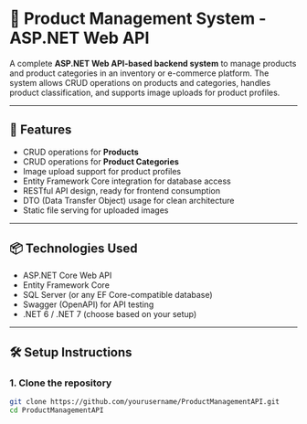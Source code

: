 # 🛒 Product Management System - ASP.NET Web API

A complete **ASP.NET Web API-based backend system** to manage products and product categories in an inventory or e-commerce platform. The system allows CRUD operations on products and categories, handles product classification, and supports image uploads for product profiles.

---

## 🚀 Features

- CRUD operations for **Products**
- CRUD operations for **Product Categories**
- Image upload support for product profiles
- Entity Framework Core integration for database access
- RESTful API design, ready for frontend consumption
- DTO (Data Transfer Object) usage for clean architecture
- Static file serving for uploaded images

---

## 📦 Technologies Used

- ASP.NET Core Web API
- Entity Framework Core
- SQL Server (or any EF Core-compatible database)
- Swagger (OpenAPI) for API testing
- .NET 6 / .NET 7 (choose based on your setup)

---

## 🛠️ Setup Instructions

### 1. Clone the repository
```bash
git clone https://github.com/yourusername/ProductManagementAPI.git
cd ProductManagementAPI
